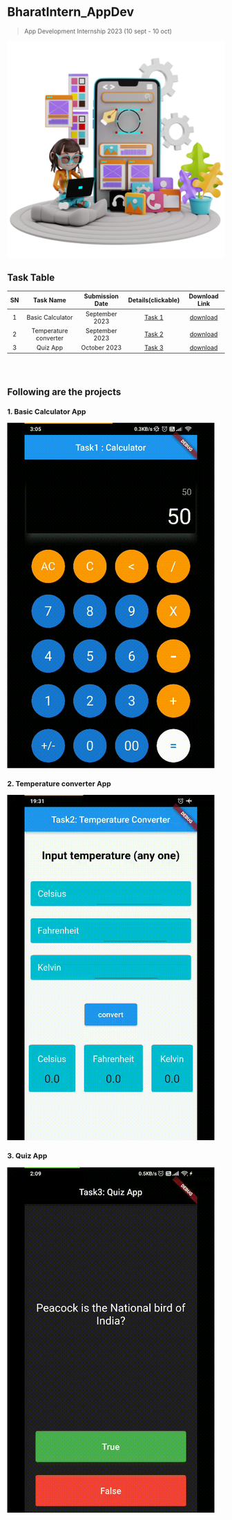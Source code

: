 # BharatIntern_AppDev
>App Development Internship 2023 (10 sept - 10 oct)

![](./ad.png)

## Task Table
| SN | Task Name | Submission Date | Details(clickable) | Download Link |
| :---: | :---: | :---: | :---: | :---: |
| 1 | Basic Calculator | September 2023 | [Task 1](./Task1_Calculator/calculator) | [download](https://drive.google.com/file/d/1ReZZ3m4KMzHHHB_Athmw9A26oWzAIQgU/view) |
| 2 | Temperature converter | September 2023 | [Task 2](./Task2_TemperatureConverter/taapmaan) | [download](https://drive.google.com/file/d/1RkDb8xdOs20tY1q30kVgqwxRqT9nkxVJ/view) |
| 3 | Quiz App | October 2023 | [Task 3](./Task3_Quiz/quiz) | [download](https://drive.google.com/file/d/1iCyHdJo1SeIZhCB0wV_gmnyKauyDlWu1/view?usp=sharing) |

 
<br><br>
## Following are the projects

### 1. Basic Calculator App
![](./Task1_Calculator/calculator/calc.gif)
<br>

### 2. Temperature converter App
![](./Task2_TemperatureConverter/taapmaan/tc.gif)
<br>

### 3. Quiz App
![](./Task3_Quiz/quiz/quiz.gif)
<br>
